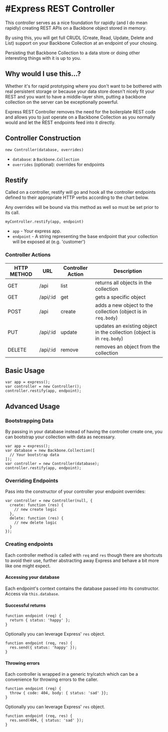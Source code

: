 #Express REST Controller
========================
This controller serves as a nice foundation for rapidly (and I do mean rapidly) creating REST APIs on a Backbone object stored in memory.

By using this, you will get full CRUDL (Create, Read, Update, Delete and List) support on your Backbone Collection at an endpoint of your chosing.

Persisting that Backbone Collection to a data store or doing other interesting things with it is up to you.

## Why would I use this...?

Whether it's for rapid prototyping where you don't want to be bothered with real persistent storage or because your data store doesn't nicely fit your REST and you want to have a middle-layer shim, putting a backbone collection on the server can be exceptionally powerful.

Express REST Controller removes the need for the boilerplate REST code and allows you to just operate on a Backbone Collection as you normally would and let the REST endpoints feed into it directly.

## Controller Construction

`new Controller(database, overrides)`

* `database`: a `Backbone.Collection`
* `overrides` (optional): overrides for endpoints

## Restify
Called on a controller, restify will go and hook all the controller endpoints defined to their appropriate HTTP verbs according to the chart below.

Any overrides will be bound via this method as well so must be set prior to its call.

```
myController.restify(app, endpoint)
```
* `app` - Your express app.
* `endpoint` - A string representing the base endpoint that your collection will be exposed at (e.g. 'customer')

### Controller Actions

HTTP METHOD | URL | Controller Action | Description
--- | --- | --- | ---
GET | /api | list | returns all objects in the collection
GET | /api/:id | get | gets a specific object
POST | /api | create | adds a new object to the collection (object is in `req.body`)
PUT | /api/:id | update | updates an existing object in the collection (object is in `req.body`)
DELETE | /api/:id | remove | removes an object from the collection

## Basic Usage
```
var app = express();
var controller = new Controller();
controller.restify(app, endpoint);
```

## Advanced Usage
### Bootstrapping Data
By passing in your database instead of having the controller create one, you can bootstrap your collection with data as necessary.
```
var app = express();
var database = new Backbone.Collection([
  // Your bootstrap data
]);
var controller = new Controller(database);
controller.restify(app, endpoint);
```

### Overriding Endpoints
Pass into the constructor of your controller your endpoint overrides:
```
var controller = new Controller(null, {
  create: function (res) {
    // new create logic
  },
  delete: function (res) {
    // new delete logic
  }
});
```

### Creating endpoints
Each controller method is called with `req` and `res` though there are shortcuts to avoid their use, further abstracting away Express and behave a bit more like one might expect.

#### Accessing your database

Each endpoint's context contains the database passed into its constructor.  Access via `this.database`.

#### Successful returns

```
function endpoint (req) {
  return { status: 'happy' };
}
```

Optionally you can leverage Express' `res` object.

```
function endpoint (req, res) {
  res.send({ status: 'happy' });
}
```

#### Throwing errors
Each controller is wrapped in a generic try/catch which can be a convenience for throwing errors to the caller.

```
function endpoint (req) {
  throw { code: 404, body: { status: 'sad' }};
}
```

Optionally you can leverage Express' `res` object.

```
function endpoint (req, res) {
  res.send(404, { status: 'sad' });
}
```
